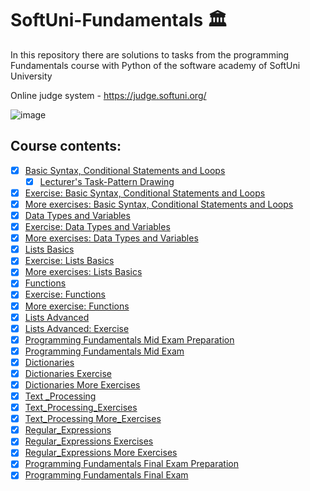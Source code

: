 # SoftUni-Fundamentals :classical_building:	

In this repository there are solutions to tasks from the programming Fundamentals course with Python of the software academy of SoftUni University 

Online judge system - https://judge.softuni.org/

![image](https://user-images.githubusercontent.com/68993494/185683680-bcfefe65-88fb-4192-b0b2-ff9130c39487.png) 

## Course contents:
- [x] [Basic Syntax, Conditional Statements and Loops](https://github.com/pgnikolov/SoftUni-Fundamentals-Python/tree/main/01_Basic_Syntax_Conditional_Statements_and_Loops)
    - [x] [Lecturer's Task-Pattern Drawing](https://github.com/pgnikolov/SoftUni-Fundamentals-Python/tree/main/01_Basic_Syntax_Conditional_Statements_and_Loops/Python%E2%80%93Pattern-Drawing)
- [x] [Exercise: Basic Syntax, Conditional Statements and Loops](https://github.com/pgnikolov/SoftUni-Fundamentals-Python/tree/main/02_Basic_Syntax_Conditional_Statements_and_Loops_Exercise)
- [x] [More exercises: Basic Syntax, Conditional Statements and Loops](https://github.com/pgnikolov/SoftUni-Fundamentals-Python/tree/main/03_Basic_Syntax_Conditional_Statements_and_Loops_More_Exercises%20)
- [x] [Data Types and Variables](https://github.com/pgnikolov/SoftUni-Fundamentals-Python/tree/main/04_Data_Types_and_Variables_Lab%20)
- [x] [Exercise: Data Types and Variables](https://github.com/pgnikolov/SoftUni-Fundamentals-Python/tree/main/05_Data_Types_and_Variables_Exercise%20)
- [x] [More exercises: Data Types and Variables](https://github.com/pgnikolov/SoftUni-Fundamentals-Python/tree/main/06_Data_Types_and_Variables_More_Exercises%20)
- [x] [Lists Basics](https://github.com/pgnikolov/SoftUni-Fundamentals-Python/tree/main/07_Lists_Basics_Lab)
- [x] [Exercise: Lists Basics](https://github.com/pgnikolov/SoftUni-Fundamentals-Python/tree/main/08_Lists_Basics_-_Exercise%20)
- [x] [More exercises: Lists Basics](https://github.com/pgnikolov/SoftUni-Fundamentals-Python/tree/main/09_Lists_Basics_More_Exercises%20)
- [x] [Functions](https://github.com/pgnikolov/SoftUni-Fundamentals-Python/tree/main/10_Functions_Lab%20)
- [x] [Exercise: Functions](https://github.com/pgnikolov/SoftUni-Fundamentals-Python/tree/main/11_Functions_Exercise)
- [x] [More exercise: Functions](https://github.com/pgnikolov/SoftUni-Fundamentals-Python/tree/main/12_Functions_More_Exercises%20)
- [x] [Lists Advanced](https://github.com/pgnikolov/SoftUni-Fundamentals-Python/tree/main/13_Lists_Advanced_Lab)
- [x] [Lists Advanced: Exercise](https://github.com/pgnikolov/SoftUni-Fundamentals-Python/tree/main/14_Lists_Advanced_Exercise%20)
- [x] [Programming Fundamentals Mid Exam Preparation](https://github.com/pgnikolov/SoftUni-Fundamentals-Python/tree/main/16_Programming_Fundamentals_Mid_Exam)
- [x] [Programming Fundamentals Mid Exam](https://github.com/pgnikolov/SoftUni-Fundamentals-Python/tree/main/Mid_Exam)
- [x] [Dictionaries](https://github.com/pgnikolov/SoftUni-Fundamentals-Python/tree/main/19_Dictionaries_Lab%20)
- [x] [Dictionaries Exercise](https://github.com/pgnikolov/SoftUni-Fundamentals-Python/tree/main/20_Dictionaries_Exercise)
- [x] [Dictionaries More Exercises](https://github.com/pgnikolov/SoftUni-Fundamentals-Python/tree/main/21_Dictionaries_More_Exercises)
- [x] [Text _Processing](https://github.com/pgnikolov/SoftUni-Fundamentals-Python/tree/main/22_Text%20_Processing_Lab)
- [x] [Text_Processing_Exercises](https://github.com/pgnikolov/SoftUni-Fundamentals-Python/tree/main/23_Text_Processing_Exercises%20)
- [x] [Text_Processing More_Exercises](https://github.com/pgnikolov/SoftUni-Fundamentals-Python/tree/main/24_Text_Processing_More_Exercises)
- [x] [Regular_Expressions](https://github.com/pgnikolov/SoftUni-Fundamentals-Python/tree/main/25_Regular_Expressions)
- [x] [Regular_Expressions Exercises](https://github.com/pgnikolov/SoftUni-Fundamentals-Python/tree/main/26_Regular_Expressions-Exercise)
- [x] [Regular_Expressions More Exercises](https://github.com/pgnikolov/SoftUni-Fundamentals-Python/tree/main/27_Regular_Expressions-More%20Exercises)
- [x] [Programming Fundamentals Final Exam Preparation](https://github.com/pgnikolov/SoftUni-Fundamentals-Python/tree/main/Final_Exam)
- [x] [Programming Fundamentals Final Exam](https://github.com/pgnikolov/SoftUni-Fundamentals-Python/tree/main/Fundamentals-Final-Exam-4-August-2024)
